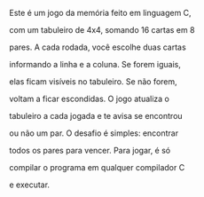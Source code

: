Este é um jogo da memória feito em linguagem C,

com um tabuleiro de 4x4, somando 16 cartas em 8

pares. A cada rodada, você escolhe duas cartas

informando a linha e a coluna. Se forem iguais,

elas ficam visíveis no tabuleiro. Se não forem,

voltam a ficar escondidas. O jogo atualiza o 

tabuleiro a cada jogada e te avisa se encontrou

ou não um par. O desafio é simples: encontrar

todos os pares para vencer. Para jogar, é só 

compilar o programa em qualquer compilador C

e executar.
